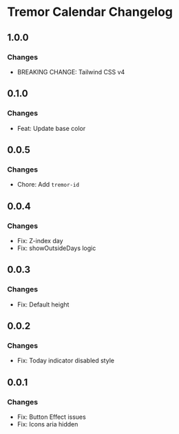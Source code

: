# Tremor Calendar Changelog

## 1.0.0

### Changes

- BREAKING CHANGE: Tailwind CSS v4

## 0.1.0

### Changes

- Feat: Update base color

## 0.0.5

### Changes

- Chore: Add `tremor-id`

## 0.0.4

### Changes

- Fix: Z-index day
- Fix: showOutsideDays logic

## 0.0.3

### Changes

- Fix: Default height

## 0.0.2

### Changes

- Fix: Today indicator disabled style

## 0.0.1

### Changes

- Fix: Button Effect issues
- Fix: Icons aria hidden
